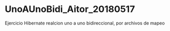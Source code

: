 # UnoAUnoBidi_Aitor_20180517
Ejercicio Hibernate realcion uno a uno bidireccional, por archivos de mapeo